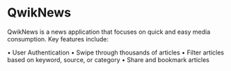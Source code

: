 # QwikNews
QwikNews is a news application that focuses on quick and easy media consumption. Key features include:

• User Authentication
• Swipe through thousands of articles
• Filter articles based on keyword, source, or category
• Share and bookmark articles
